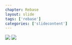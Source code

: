```yaml
---
chapter: Rebase
layout: slide
tags: ['rebase']
categories: ['slidecontent']
---
```


<div class="diagram-group">
<img class="diagram" src="assets/diagrams/git-rebase-01.png">
<img class="diagram fragment" src="assets/diagrams/git-rebase-02.png">
</div>
	